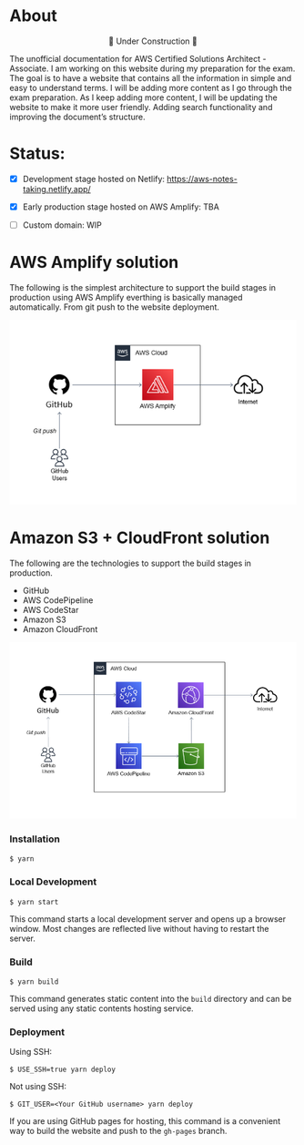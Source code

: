 # About

<p align="center">🚧 Under Construction 🚧</p>

The unofficial documentation for AWS Certified Solutions Architect - Associate.
I am working on this website during my preparation for the exam. The goal is to have a website that contains all the information in simple and easy to understand terms. I will be adding more content as I go through the exam preparation. As I keep adding more content, I will be updating the website to make it more user friendly. Adding search functionality and improving the document’s structure.              
   

# Status:

- [x] Development stage hosted on Netlify: https://aws-notes-taking.netlify.app/
- [x] Early production stage hosted on AWS Amplify: TBA
- [ ] Custom domain: WIP


# AWS Amplify solution

The following is the simplest architecture to support the build stages in production using AWS Amplify everthing is basically managed automatically. From git push to the website deployment.

![Architecture](./static/img/website-simple-architecture.png)

# Amazon S3 + CloudFront solution

The following are the technologies to support the build stages in production.

- GitHub
- AWS CodePipeline
- AWS CodeStar
- Amazon S3
- Amazon CloudFront

![Architecture](./static/img/website-expected-architecture.png)

### Installation

```
$ yarn
```

### Local Development

```
$ yarn start
```

This command starts a local development server and opens up a browser window. Most changes are reflected live without having to restart the server.

### Build

```
$ yarn build
```

This command generates static content into the `build` directory and can be served using any static contents hosting service.

### Deployment

Using SSH:

```
$ USE_SSH=true yarn deploy
```

Not using SSH:

```
$ GIT_USER=<Your GitHub username> yarn deploy
```

If you are using GitHub pages for hosting, this command is a convenient way to build the website and push to the `gh-pages` branch.
